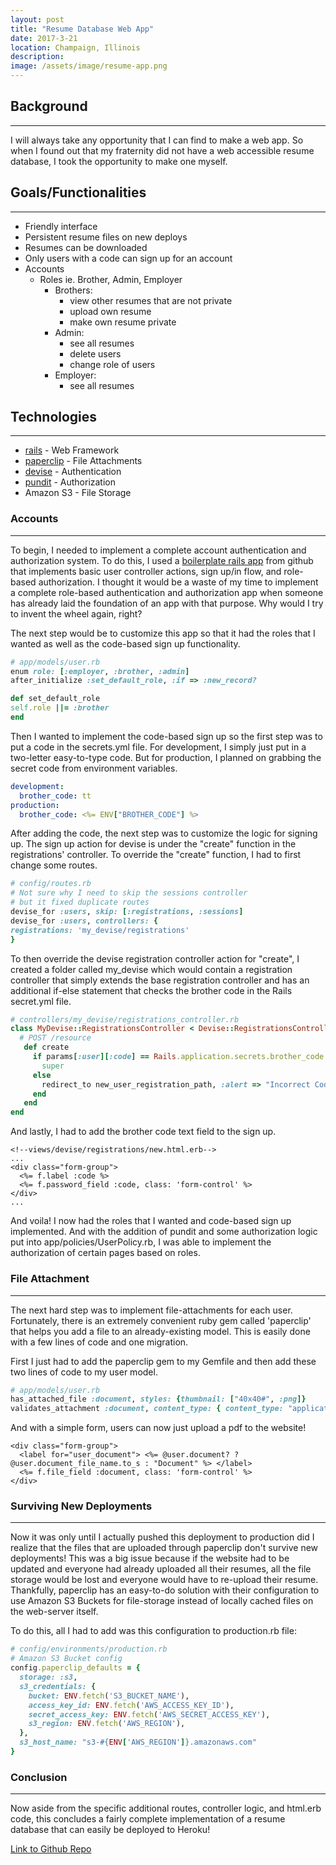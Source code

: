 ```yaml
---
layout: post
title: "Resume Database Web App"
date: 2017-3-21
location: Champaign, Illinois
description: 
image: /assets/image/resume-app.png
---
```


## Background
---
I will always take any opportunity that I can find to make a web app. 
So when I found out that my fraternity did not have a web accessible resume database, I
took the opportunity to make one myself.

## Goals/Functionalities
---
- Friendly interface 
- Persistent resume files on new deploys
- Resumes can be downloaded
- Only users with a code can sign up for an account
- Accounts
  - Roles ie. Brother, Admin, Employer
    - Brothers:
      - view other resumes that are not private
      - upload own resume
      - make own resume private
    - Admin: 
      - see all resumes
      - delete users
      - change role of users
    - Employer:
      - see all resumes

## Technologies
---
- [rails](https://github.com/rails/rails) - Web Framework
- [paperclip](https://github.com/thoughtbot/paperclip) - File Attachments
- [devise](https://github.com/plataformatec/devise) - Authentication
- [pundit](https://github.com/elabs/pundit) - Authorization
- Amazon S3 - File Storage

### Accounts
---
To begin, I needed to implement a complete account authentication and
authorization system. To do this, I used a [boilerplate rails app](https://github.com/RailsApps/rails-devise-pundit) from github
that implements basic user controller actions, sign up/in flow, and role-based
authorization. I thought it would be a waste of my time to implement a complete
role-based authentication and authorization app when someone has already laid
the foundation of an app with that purpose. Why would I try to invent the wheel
again, right?

The next step would be to customize this app so that it had the roles that I
wanted as well as the code-based sign up functionality.
```ruby
# app/models/user.rb
enum role: [:employer, :brother, :admin]
after_initialize :set_default_role, :if => :new_record?

def set_default_role
self.role ||= :brother
end
```

Then I wanted to implement the code-based sign up so the first step was to put a
code in the secrets.yml file. For development, I simply just put in a two-letter
easy-to-type code. But for production, I planned on grabbing the secret code
from environment variables.
```yml
development:
  brother_code: tt
production:
  brother_code: <%= ENV["BROTHER_CODE"] %>
```

After adding the code, the next step was to customize the logic for signing up.
The sign up action for devise is under the "create" function in the
registrations' controller. To override the "create" function, I
had to first change some routes.
```ruby
# config/routes.rb
# Not sure why I need to skip the sessions controller
# but it fixed duplicate routes
devise_for :users, skip: [:registrations, :sessions]
devise_for :users, controllers: {
registrations: 'my_devise/registrations'
}
```

To then override the devise registration controller action for "create", I created a folder
called my_devise which would contain a registration controller that simply
extends the base registration controller and has an additional if-else statement
that checks the brother code in the Rails secret.yml file. 
```ruby
# controllers/my_devise/registrations_controller.rb
class MyDevise::RegistrationsController < Devise::RegistrationsController
  # POST /resource
   def create
     if params[:user][:code] == Rails.application.secrets.brother_code
       super
     else 
       redirect_to new_user_registration_path, :alert => "Incorrect Code"
     end
   end
end
```

And lastly, I had to add the brother code text field to the sign up.
```erb
<!--views/devise/registrations/new.html.erb-->
...
<div class="form-group">
  <%= f.label :code %>
  <%= f.password_field :code, class: 'form-control' %>
</div>
...
```

And voila! I now had the roles that I wanted and code-based sign up implemented.
And with the addition of pundit and some authorization logic put into
app/policies/UserPolicy.rb, I was able to implement the authorization of certain
pages based on roles.

### File Attachment
---

The next hard step was to implement file-attachments for each user. Fortunately,
there is an extremely convenient ruby gem called 'paperclip' that helps you add
a file to an already-existing model. This is easily done with a few lines of
code and one migration.

First I just had to add the paperclip gem to my Gemfile and then add these two
lines of code to my user model.
```ruby
# app/models/user.rb
has_attached_file :document, styles: {thumbnail: ["40x40#", :png]}
validates_attachment :document, content_type: { content_type: "application/pdf" }
```

And with a simple form, users can now just upload a pdf to the website!
```erb
<div class="form-group">
  <label for="user_document"> <%= @user.document? ? @user.document_file_name.to_s : "Document" %> </label>
  <%= f.file_field :document, class: 'form-control' %>
</div>
```

### Surviving New Deployments
---
Now it was only until I actually pushed this deployment to production did I
realize that the files that are uploaded through paperclip don't survive new
deployments! This was a big issue because if the website had to be updated and
everyone had already uploaded all their resumes, all the file storage would be lost
and everyone would have to re-upload their resume. Thankfully, paperclip has an
easy-to-do solution with their configuration to use Amazon S3 Buckets for file-storage
instead of locally cached files on the web-server itself.

To do this, all I had to add was this configuration to production.rb file:
```ruby
# config/environments/production.rb
# Amazon S3 Bucket config
config.paperclip_defaults = {
  storage: :s3,
  s3_credentials: {
    bucket: ENV.fetch('S3_BUCKET_NAME'),
    access_key_id: ENV.fetch('AWS_ACCESS_KEY_ID'),
    secret_access_key: ENV.fetch('AWS_SECRET_ACCESS_KEY'),
    s3_region: ENV.fetch('AWS_REGION'),
  },
  s3_host_name: "s3-#{ENV['AWS_REGION']}.amazonaws.com"
}
```

### Conclusion
---
Now aside from the specific additional routes, controller logic, and html.erb
code, this concludes a fairly complete implementation of a resume database that
can easily be deployed to Heroku!

[Link to Github Repo](https://github.com/dphuang2/kappathetatau)


